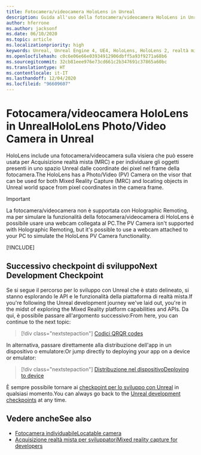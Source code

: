 ```yaml
---
title: Fotocamera/videocamera HoloLens in Unreal
description: Guida all'uso della fotocamera/videocamera HoloLens in Unreal
author: hferrone
ms.author: jacksonf
ms.date: 06/10/2020
ms.topic: article
ms.localizationpriority: high
keywords: Unreal, Unreal Engine 4, UE4, HoloLens, HoloLens 2, realtà mista, sviluppo, funzionalità, documentazione, guide, ologrammi, videocamera, fotocamera, MRC, visore VR realtà mista, visore VR di windows mixed reality, visore per realtà virtuale
ms.openlocfilehash: c0c6e06e66e03934912906dbff5a93f9271a68b6
ms.sourcegitcommit: 32cb81eee976e73cd661c2b347691c37865a60bc
ms.translationtype: HT
ms.contentlocale: it-IT
ms.lasthandoff: 12/04/2020
ms.locfileid: "96609607"
---
```

# <a name="hololens-photovideo-camera-in-unreal"></a><span data-ttu-id="0ea5a-104">Fotocamera/videocamera HoloLens in Unreal</span><span class="sxs-lookup"><span data-stu-id="0ea5a-104">HoloLens Photo/Video Camera in Unreal</span></span>

<span data-ttu-id="0ea5a-105">HoloLens include una fotocamera/videocamera sulla visiera che può essere usata per Acquisizione realtà mista (MRC) e per individuare gli oggetti presenti in uno spazio Unreal dalle coordinate dei pixel nel frame della fotocamera.</span><span class="sxs-lookup"><span data-stu-id="0ea5a-105">The HoloLens has a Photo/Video (PV) Camera on the visor that can be used for both Mixed Reality Capture (MRC) and locating objects in Unreal world space from pixel coordinates in the camera frame.</span></span>

> [!IMPORTANT]
> <span data-ttu-id="0ea5a-106">La fotocamera/videocamera non è supportata con Holographic Remoting, ma per simulare la funzionalità della fotocamera/videocamera di HoloLens è possibile usare una webcam collegata al PC.</span><span class="sxs-lookup"><span data-stu-id="0ea5a-106">The PV Camera isn't supported with Holographic Remoting, but it's possible to use a webcam attached to your PC to simulate the HoloLens PV Camera functionality.</span></span>

[!INCLUDE[](includes/tabs-pv-camera.md)]

## <a name="next-development-checkpoint"></a><span data-ttu-id="0ea5a-107">Successivo checkpoint di sviluppo</span><span class="sxs-lookup"><span data-stu-id="0ea5a-107">Next Development Checkpoint</span></span>

<span data-ttu-id="0ea5a-108">Se si segue il percorso per lo sviluppo con Unreal che è stato delineato, si stanno esplorando le API e le funzionalità della piattaforma di realtà mista.</span><span class="sxs-lookup"><span data-stu-id="0ea5a-108">If you're following the Unreal development journey we've laid out, you're in the midst of exploring the Mixed Reality platform capabilities and APIs.</span></span> <span data-ttu-id="0ea5a-109">Da qui, è possibile passare all'argomento successivo:</span><span class="sxs-lookup"><span data-stu-id="0ea5a-109">From here, you can continue to the next topic:</span></span>

> [!div class="nextstepaction"]
> [<span data-ttu-id="0ea5a-110">Codici QR</span><span class="sxs-lookup"><span data-stu-id="0ea5a-110">QR codes</span></span>](unreal-qr-codes.md)

<span data-ttu-id="0ea5a-111">In alternativa, passare direttamente alla distribuzione dell'app in un dispositivo o emulatore:</span><span class="sxs-lookup"><span data-stu-id="0ea5a-111">Or jump directly to deploying your app on a device or emulator:</span></span>

> [!div class="nextstepaction"]
> [<span data-ttu-id="0ea5a-112">Distribuzione nel dispositivo</span><span class="sxs-lookup"><span data-stu-id="0ea5a-112">Deploying to device</span></span>](unreal-deploying.md)

<span data-ttu-id="0ea5a-113">È sempre possibile tornare ai [checkpoint per lo sviluppo con Unreal](unreal-development-overview.md#3-platform-capabilities-and-apis) in qualsiasi momento.</span><span class="sxs-lookup"><span data-stu-id="0ea5a-113">You can always go back to the [Unreal development checkpoints](unreal-development-overview.md#3-platform-capabilities-and-apis) at any time.</span></span>

## <a name="see-also"></a><span data-ttu-id="0ea5a-114">Vedere anche</span><span class="sxs-lookup"><span data-stu-id="0ea5a-114">See also</span></span>
* [<span data-ttu-id="0ea5a-115">Fotocamera individuabile</span><span class="sxs-lookup"><span data-stu-id="0ea5a-115">Locatable camera</span></span>](../platform-capabilities-and-apis/locatable-camera.md)
* [<span data-ttu-id="0ea5a-116">Acquisizione realtà mista per sviluppatori</span><span class="sxs-lookup"><span data-stu-id="0ea5a-116">Mixed reality capture for developers</span></span>](../platform-capabilities-and-apis/mixed-reality-capture-for-developers.md)
